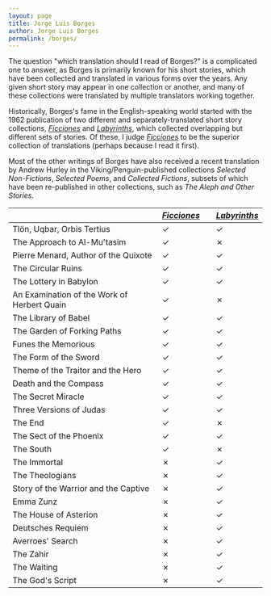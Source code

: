 ```yaml
---
layout: page
title: Jorge Luis Borges
author: Jorge Luis Borges
permalink: /borges/
---
```


The question "which translation should I read of Borges?" is a complicated one to answer, as Borges is primarily known for his short stories, which have been collected and translated in various forms over the years. Any given short story may appear in one collection or another, and many of these collections were translated by multiple translators working together.

Historically, Borges's fame in the English-speaking world started with the 1962 publication of two different and separately-translated short story collections, [_Ficciones_](ficciones) and [_Labyrinths_](labyrinths), which collected overlapping but different sets of stories. Of these, I judge [_Ficciones_](ficciones) to be the superior collection of translations (perhaps because I read it first). 

Most of the other writings of Borges have also received a recent translation by Andrew Hurley in the Viking/Penguin-published collections _Selected Non-Fictions_, _Selected Poems_, and _Collected Fictions_, subsets of which have been re-published in other collections, such as _The Aleph and Other Stories_.

|                                             | [_Ficciones_](ficciones) | | [_Labyrinths_](labyrinths) |
|---------------------------------------------|-----------|-|------------|
| Tlön, Uqbar, Orbis Tertius                  | ✓         | | ✓          |
| The Approach to Al-Mu'tasim                 | ✓         | | ✗          |
| Pierre Menard, Author of the Quixote        | ✓         | | ✓          |
| The Circular Ruins                          | ✓         | | ✓          |
| The Lottery in Babylon                      | ✓         | | ✓          |
| An Examination of the Work of Herbert Quain | ✓         | | ✗          |
| The Library of Babel                        | ✓         | | ✓          |
| The Garden of Forking Paths                 | ✓         | | ✓          |
| Funes the Memorious                         | ✓         | | ✓          |
| The Form of the Sword                       | ✓         | | ✓          |
| Theme of the Traitor and the Hero           | ✓         | | ✓          |
| Death and the Compass                       | ✓         | | ✓          |
| The Secret Miracle                          | ✓         | | ✓          |
| Three Versions of Judas                     | ✓         | | ✓          |
| The End                                     | ✓         | | ✗          |
| The Sect of the Phoenix                     | ✓         | | ✓          |
| The South                                   | ✓         | | ✗          |
| The Immortal                                | ✗         | | ✓          |
| The Theologians                             | ✗         | | ✓          |
| Story of the Warrior and the Captive        | ✗         | | ✓          |
| Emma Zunz                                   | ✗         | | ✓          |
| The House of Asterion                       | ✗         | | ✓          |
| Deutsches Requiem                           | ✗         | | ✓          |
| Averroes' Search                            | ✗         | | ✓          |
| The Zahir                                   | ✗         | | ✓          |
| The Waiting                                 | ✗         | | ✓          |
| The God's Script                            | ✗         | | ✓          |


